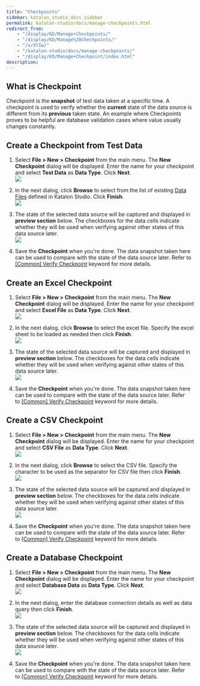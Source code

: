 ```yaml
---
title: "Checkpoints" 
sidebar: katalon_studio_docs_sidebar
permalink: katalon-studio/docs/manage-checkpoints.html 
redirect_from:
    - "/display/KD/Manage+Checkpoints/"
    - "/display/KD/Manage%20Checkpoints/"
    - "/x/XYIw/"
    - "/katalon-studio/docs/manage-checkpoints/"
    - "/display/KD/Manage+Checkpoint/index.html"
description: 
---
```

What is Checkpoint
------------------

Checkpoint is the **snapshot** of test data taken at a specific time. A checkpoint is used to verify whether the **current** state of the data source is different from its **previous** taken state. An example where Checkpoints proves to be helpful are database validation cases where value usually changes constantly.

Create a Checkpoint from Test Data
----------------------------------

1.  Select **File > New > Checkpoint** from the main menu. The **New Checkpoint** dialog will be displayed. Enter the name for your checkpoint and select **Test Data** as **Data Type**. Click **Next**.  
    ![](https://github.com/katalon-studio/docs-images/raw/master/katalon-studio/docs/manage-checkpoints/image2017-2-6-133A543A6.png)  
      
    
2.  In the next dialog, click **Browse** to select from the list of existing [Data Files](/display/KD/Manage+Test+Data) defined in Katalon Studio. Click **Finish**.  
    ![](https://github.com/katalon-studio/docs-images/raw/master/katalon-studio/docs/manage-checkpoints/image2017-2-6-133A583A28.png)  
      
    
3.  The state of the selected data source will be captured and displayed in **preview section** below. The checkboxes for the data cells indicate whether they will be used when verifying against other states of this data source later.  
    ![](https://github.com/katalon-studio/docs-images/raw/master/katalon-studio/docs/manage-checkpoints/image2017-2-6-143A23A6.png)  
      
    
4.  Save the **Checkpoint** when you're done. The data snapshot taken here can be used to compare with the state of the data source later. Refer to [\[Common\] Verify Checkpoint](/display/KD/%5BCommon%5D+Verify+Checkpoint) keyword for more details.

Create an Excel Checkpoint
--------------------------

1.  Select **File > New > Checkpoint** from the main menu. The **New Checkpoint** dialog will be displayed. Enter the name for your checkpoint and select **Excel File** as **Data Type**. Click **Next**.  
    ![](https://github.com/katalon-studio/docs-images/raw/master/katalon-studio/docs/manage-checkpoints/image2017-2-6-143A253A30.png)  
      
    
2.  In the next dialog, click **Browse** to select the excel file. Specify the excel sheet to be loaded as needed then click **Finish**.  
    ![](https://github.com/katalon-studio/docs-images/raw/master/katalon-studio/docs/manage-checkpoints/image2017-2-6-143A283A6.png)  
      
    
3.  The state of the selected data source will be captured and displayed in **preview section** below. The checkboxes for the data cells indicate whether they will be used when verifying against other states of this data source later.  
    ![](https://github.com/katalon-studio/docs-images/raw/master/katalon-studio/docs/manage-checkpoints/image2017-2-6-143A333A10.png)  
      
    
4.  Save the **Checkpoint** when you're done. The data snapshot taken here can be used to compare with the state of the data source later. Refer to [\[Common\] Verify Checkpoint](/display/KD/%5BCommon%5D+Verify+Checkpoint) keyword for more details.

Create a CSV Checkpoint
-----------------------

1.  Select **File > New > Checkpoint** from the main menu. The **New Checkpoint** dialog will be displayed. Enter the name for your checkpoint and select **CSV File** as **Data Type**. Click **Next**.  
    ![](https://github.com/katalon-studio/docs-images/raw/master/katalon-studio/docs/manage-checkpoints/image2017-2-6-143A413A1.png)  
      
    
2.  In the next dialog, click **Browse** to select the CSV file. Specify the character to be used as the separator for CSV file then click **Finish**.  
    ![](https://github.com/katalon-studio/docs-images/raw/master/katalon-studio/docs/manage-checkpoints/image2017-2-6-143A413A52.png)  
      
    
3.  The state of the selected data source will be captured and displayed in **preview section** below. The checkboxes for the data cells indicate whether they will be used when verifying against other states of this data source later.  
    ![](https://github.com/katalon-studio/docs-images/raw/master/katalon-studio/docs/manage-checkpoints/image2017-2-6-143A423A57.png)
4.  Save the **Checkpoint** when you're done. The data snapshot taken here can be used to compare with the state of the data source later. Refer to [\[Common\] Verify Checkpoint](/display/KD/%5BCommon%5D+Verify+Checkpoint) keyword for more details.

Create a Database Checkpoint
----------------------------

1.  Select **File > New > Checkpoint** from the main menu. The **New Checkpoint** dialog will be displayed. Enter the name for your checkpoint and select **Database Data** as **Data Type**. Click **Next**.  
    ![](https://github.com/katalon-studio/docs-images/raw/master/katalon-studio/docs/manage-checkpoints/image2017-2-6-143A433A42.png)  
      
    
2.  In the next dialog, enter the database connection details as well as data query then click **Finish**.  
    ![](https://github.com/katalon-studio/docs-images/raw/master/katalon-studio/docs/manage-checkpoints/image2017-2-6-143A463A12.png)  
      
    
3.  The state of the selected data source will be captured and displayed in **preview section** below. The checkboxes for the data cells indicate whether they will be used when verifying against other states of this data source later.  
    ![](https://github.com/katalon-studio/docs-images/raw/master/katalon-studio/docs/manage-checkpoints/image2017-2-6-143A473A42.png)
4.  Save the **Checkpoint** when you're done. The data snapshot taken here can be used to compare with the state of the data source later. Refer to [\[Common\] Verify Checkpoint](/display/KD/%5BCommon%5D+Verify+Checkpoint) keyword for more details.
